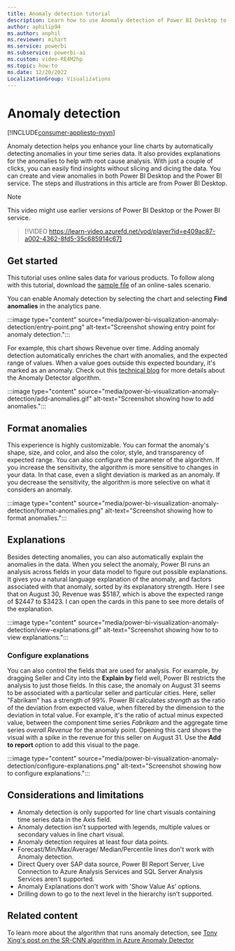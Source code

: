 ```yaml
---
title: Anomaly detection tutorial
description: Learn how to use Anomaly detection of Power BI Desktop to add anomalies, format anomalies, and view and configure explanations.
author: aphilip94
ms.author: anphil
ms.reviewer: mihart
ms.service: powerbi
ms.subservice: powerbi-ai
ms.custom: video-RE4M2hp
ms.topic: how-to
ms.date: 12/20/2022
LocalizationGroup: Visualizations
---
```

# Anomaly detection

[!INCLUDE[consumer-appliesto-nyyn](../includes/consumer-appliesto-nyyn.md)]

Anomaly detection helps you enhance your line charts by automatically detecting anomalies in your time series data. It also provides explanations for the anomalies to help with root cause analysis.  With just a couple of clicks, you can easily find insights without slicing and dicing the data. You can create and view anomalies in both Power BI Desktop and the Power BI service. The steps and illustrations in this article are from Power BI Desktop.

 > [!NOTE]  
 > This video might use earlier versions of Power BI Desktop or the Power BI service.

 >[!VIDEO https://learn-video.azurefd.net/vod/player?id=e409ac87-a002-4362-8fd5-35c685914c67]

## Get started

This tutorial uses online sales data for various products. To follow along with this tutorial, download the [sample file](https://github.com/microsoft/powerbi-desktop-samples/blob/main/Monthly%20Desktop%20Blog%20Samples/2020/2020SU09%20Blog%20Demo%20-%20September.pbix) of an online-sales scenario.

You can enable Anomaly detection by selecting the chart and selecting **Find anomalies** in the analytics pane.

:::image type="content" source="media/power-bi-visualization-anomaly-detection/entry-point.png" alt-text="Screenshot showing entry point for anomaly detection.":::

 For example, this chart shows Revenue over time. Adding anomaly detection automatically enriches the chart with anomalies, and the expected range of values. When a value goes outside this expected boundary, it's marked as an anomaly. Check out this [technical blog](https://techcommunity.microsoft.com/t5/ai-customer-engineering-team/overview-of-sr-cnn-algorithm-in-azure-anomaly-detector/ba-p/982798) for more details about the Anomaly Detector algorithm.

:::image type="content" source="media/power-bi-visualization-anomaly-detection/add-anomalies.gif" alt-text="Screenshot showing how to add anomalies.":::

## Format anomalies

This experience  is highly customizable. You can format the anomaly's shape, size, and color, and also the color, style, and transparency of expected range. You can also configure the parameter of the algorithm.  If you increase the sensitivity, the algorithm is more sensitive to changes in your data. In that case, even a slight deviation is marked as an anomaly. If you decrease the sensitivity, the algorithm is more selective on what it considers an anomaly.

:::image type="content" source="media/power-bi-visualization-anomaly-detection/format-anomalies.png" alt-text="Screenshot showing how to format anomalies.":::

## Explanations

Besides detecting anomalies, you can also automatically explain the anomalies in the data. When you select the anomaly, Power BI runs an analysis across fields in your data model to figure out possible explanations. It gives you a natural language explanation of the anomaly, and factors associated with that anomaly, sorted by its explanatory strength. Here I see that on August 30, Revenue was \$5187, which is above the expected range of \$2447 to \$3423. I can open the cards in this pane to see more details of the explanation.

:::image type="content" source="media/power-bi-visualization-anomaly-detection/view-explanations.gif" alt-text="Screenshot showing how to to view explanations.":::

### Configure explanations

You can also control the fields that are used for analysis. For example, by dragging Seller and City into the **Explain by** field well, Power BI restricts the analysis to just those fields. In this case,  the anomaly on August 31 seems to be associated with a particular seller and particular cities. Here, seller "Fabrikam" has a strength of 99%. Power BI calculates *strength* as the ratio of the deviation from expected value, when filtered by the dimension to the deviation in total value. For example, it's the ratio of actual minus expected value, between the component time series *Fabrikam* and the aggregate time series *overall Revenue* for the anomaly point. Opening this card shows the visual with a spike in the revenue for this seller on August 31. Use the **Add to report** option to add this visual to the page.

:::image type="content" source="media/power-bi-visualization-anomaly-detection/configure-explanations.png" alt-text="Screenshot showing how to configure explanations.":::

## Considerations and limitations

- Anomaly detection is only supported for line chart visuals containing time series data in the Axis field.
- Anomaly detection isn't supported with legends, multiple values or secondary values in line chart visual.
- Anomaly detection requires at least four data points.
- Forecast/Min/Max/Average/ Median/Percentile lines don't work with Anomaly detection.
- Direct Query over SAP data source, Power BI Report Server, Live Connection to Azure Analysis Services and SQL Server Analysis Services aren't supported.
- Anomaly Explanations don't work with 'Show Value As' options.
- Drilling down to go to the next level in the hierarchy isn't supported.

## Related content

To learn more about the algorithm that runs anomaly detection, see [Tony Xing's post on the SR-CNN algorithm in Azure Anomaly Detector](https://techcommunity.microsoft.com/t5/ai-customer-engineering-team/overview-of-sr-cnn-algorithm-in-azure-anomaly-detector/ba-p/982798)
